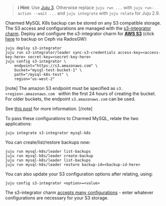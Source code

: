 > **:information_source: Hint**: Use [Juju 3](/t/5064). Otherwise replace `juju run ...` with `juju run-action --wait ...` and `juju integrate` with `juju relate` for Juju 2.9.

Charmed MySQL K8s backup can be stored on any S3 compatible storage. The S3 access and configurations are managed with the [s3-integrator charm](https://charmhub.io/s3-integrator). Deploy and configure the s3-integrator charm for **[AWS S3](https://aws.amazon.com/s3/)** (click [here](/t/charmed-mysql-how-to-configure-s3-for-radosgw/10319) to backup on Ceph via RadosGW):
```shell
juju deploy s3-integrator
juju run s3-integrator/leader sync-s3-credentials access-key=<access-key-here> secret-key=<secret-key-here>
juju config s3-integrator \
    endpoint="https://s3.amazonaws.com" \
    bucket="mysql-test-bucket-1" \
    path="/mysql-k8s-test" \
    region="us-west-2"
```
[note] 
The amazon S3 endpoint must be specified as `s3.<region>.amazonaws.com ` within the first 24 hours of creating the bucket. For older buckets, the endpoint `s3.amazonaws.com` can be used.

See [this post](https://repost.aws/knowledge-center/s3-http-307-response) for more information. 
[/note]

To pass these configurations to Charmed MySQL, relate the two applications:
```shell
juju integrate s3-integrator mysql-k8s
```

You can create/list/restore backups now:

```shell
juju run mysql-k8s/leader list-backups
juju run mysql-k8s/leader create-backup
juju run mysql-k8s/leader list-backups
juju run mysql-k8s/leader restore backup-id=<backup-id-here>
```

You can also update your S3 configuration options after relating, using:
```shell
juju config s3-integrator <option>=<value>
```

The s3-integrator charm [accepts many configurations](https://charmhub.io/s3-integrator/configure) - enter whatever configurations are necessary for your S3 storage.